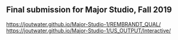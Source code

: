 ## Final submission for Major Studio, Fall 2019

https://joutwater.github.io/Major-Studio-1/REMBRANDT_QUAL/
https://joutwater.github.io/Major-Studio-1/US_OUTPUT/Interactive/
